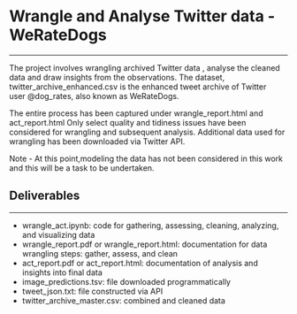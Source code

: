 
# Wrangle and Analyse Twitter data - WeRateDogs
-----------------------------------------------
The project involves wrangling  archived Twitter data , analyse the cleaned data and draw insights from the observations. The dataset, twitter_archive_enhanced.csv  is the  enhanced tweet archive of Twitter user @dog_rates, also known as WeRateDogs. 

The entire process has been captured under wrangle_report.html and act_report.html
Only select quality and tidiness issues have been considered for wrangling and subsequent analysis. Additional data used for wrangling has been downloaded via Twitter API.

Note - At this point,modeling the data has not been considered in this work and this will be a task to be undertaken.


## Deliverables
----------------
- wrangle_act.ipynb: code for gathering, assessing, cleaning, analyzing, and visualizing data
- wrangle_report.pdf or wrangle_report.html: documentation for data wrangling steps: gather, assess, and clean
- act_report.pdf or act_report.html: documentation of analysis and insights into final data
- image_predictions.tsv: file downloaded programmatically
- tweet_json.txt: file constructed via API
- twitter_archive_master.csv: combined and cleaned data

